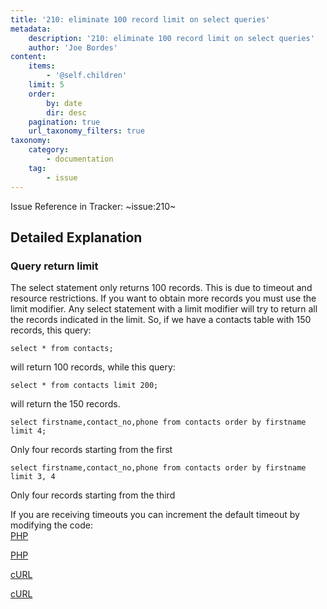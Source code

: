 ```yaml
---
title: '210: eliminate 100 record limit on select queries'
metadata:
    description: '210: eliminate 100 record limit on select queries'
    author: 'Joe Bordes'
content:
    items:
        - '@self.children'
    limit: 5
    order:
        by: date
        dir: desc
    pagination: true
    url_taxonomy_filters: true
taxonomy:
    category:
        - documentation
    tag:
        - issue
---
```


Issue Reference in Tracker: ~issue:210~

## Detailed Explanation

### Query return limit

The select statement only returns 100 records. This is due to timeout and resource restrictions. If you want to obtain more records you must use the limit modifier. Any select statement with a limit modifier will try to return all the records indicated in the limit. So, if we have a contacts table with 150 records, this query:
```
select * from contacts;
```
will return 100 records, while this query:
```
select * from contacts limit 200;
```

will return the 150 records.

```
select firstname,contact_no,phone from contacts order by firstname limit 4;
```

Only four records starting from the first

```
select firstname,contact_no,phone from contacts order by firstname limit 3, 4
```

Only four records starting from the third

<div class="notices blue">
If you are receiving timeouts you can increment the default timeout by modifying the code: <br>
<a href="https://github.com/tsolucio/coreBOSwsLibrary/blob/master/php/Net/HTTP_Client.php#L22">PHP</a><br>

<a href="https://github.com/tsolucio/coreBOSwsLibrary/blob/master/php/Net/HTTP_Client.php#L29">PHP</a><br>

<a href="https://github.com/tsolucio/coreBOSwsLibrary/blob/master/php/Net/curl_http_client.php#L162">cURL</a><br>

<a href="https://github.com/tsolucio/coreBOSwsLibrary/blob/master/php/Net/curl_http_client.php#L206">cURL</a>
</div>